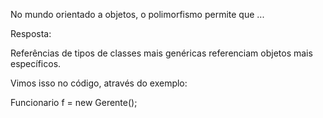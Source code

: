 No mundo orientado a objetos, o polimorfismo permite que ...

Resposta:


Referências de tipos de classes mais genéricas referenciam objetos mais específicos.


Vimos isso no código, através do exemplo:

Funcionario f = new Gerente();